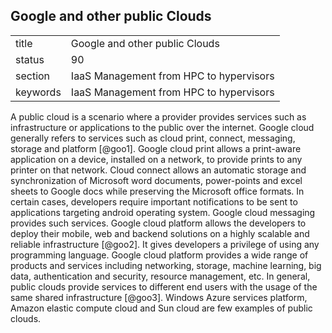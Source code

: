 ## Google and other public Clouds


|          |                                         |
| -------- | --------------------------------------- |
| title    | Google and other public Clouds          | 
| status   | 90                                      |
| section  | IaaS Management from HPC to hypervisors |
| keywords | IaaS Management from HPC to hypervisors |



A public cloud is a scenario where a provider provides services such
as infrastructure or applications to the public over the
internet. Google cloud generally refers to services such as cloud
print, connect, messaging, storage and platform [@goo1]. Google
cloud print allows a print-aware application on a device, installed on
a network, to provide prints to any printer on that network. Cloud
connect allows an automatic storage and synchronization of Microsoft
word documents, power-points and excel sheets to Google docs while
preserving the Microsoft office formats. In certain cases, developers
require important notifications to be sent to applications targeting
android operating system. Google cloud messaging provides such
services. Google cloud platform allows the developers to deploy their
mobile, web and backend solutions on a highly scalable and reliable
infrastructure [@goo2]. It gives developers a privilege of using
any programming language. Google cloud platform provides a wide range
of products and services including networking, storage, machine
learning, big data, authentication and security, resource management,
etc. In general, public clouds provide services to different end users
with the usage of the same shared infrastructure [@goo3]. Windows
Azure services platform, Amazon elastic compute cloud and Sun cloud
are few examples of public clouds.
     
